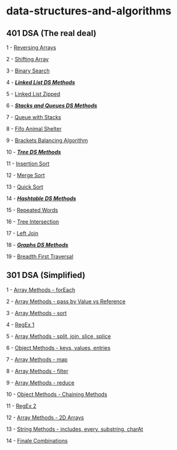 # data-structures-and-algorithms

## 401 DSA (The real deal)
1 - [Reversing Arrays](challenges/arrayReverse)

2 - [Shifting Array](challenges/arrayShift)

3 - [Binary Search](challenges/arrayBinarySearch)

4 - [***Linked List DS Methods***](challenges/linkedList)

5 - [Linked List Zipped](challenges/llZip)

6 - [***Stacks and Queues DS Methods***](challenges/stacksAndQueues)

7 - [Queue with Stacks](challenges/queueWithStacks)

8 - [Fifo Animal Shelter](challenges/fifoAnimalShelter)

9 - [Brackets Balancing Algorithm](challenges/multiBracketValidation)

10 - [***Tree DS Methods***](challenges/tree)

11 - [Insertion Sort](challenges/insertionSort)

12 - [Merge Sort](challenges/mergeSort)

13 - [Quick Sort](challenges/quickSort)

14 - [***Hashtable DS Methods***](challenges/hashtable)

15 - [Repeated Words](challenges/repeatedWord)

16 - [Tree Intersection](challenges/treeIntersection)

17 - [Left Join](challenges/leftJoin)

18 - [***Graphs DS Methods***](challenges/leftJoin)

19 - [Breadth First Traversal](challenges/breadthFirst)

## 301 DSA (Simplified)
1 - [Array Methods - forEach](code-challenges/for-each)

2 - [Array Methods - pass by Value vs Reference](code-challenges/value-vs-reference)

3 - [Array Methods - sort](code-challenges/sort)

4 - [RegEx 1](code-challenges/regular-expressions-part1)

5 - [Array Methods - split, join, slice, splice](code-challenges/arrayReverse)

6 - [Object Methods - keys, values, entries](code-challenges/object-methods)

7 - [Array Methods - map](code-challenges/arr-map)

8 - [Array Methods - filter](code-challenges/arr-filter)

9 - [Array Methods - reduce](code-challenges/arr-reduce)

10 - [Object Methods - Chaining Methods](code-challenges/object-method-chaining)

11 - [RegEx 2](code-challenges/regular-expressions-part2)

12 - [Array Methods - 2D Arrays](code-challenges/arr-2d)

13 - [String Methods - includes, every, substring, charAt](code-challenges/str-methods)

14 - [Finale Combinations](code-challenges/all-methods)
